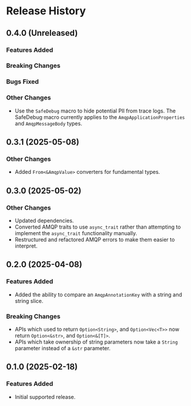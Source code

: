 # Release History

## 0.4.0 (Unreleased)

### Features Added

### Breaking Changes

### Bugs Fixed

### Other Changes

- Use the `SafeDebug` macro to hide potential PII from trace logs. The SafeDebug macro currently applies to the `AmqpApplicationProperties` and `AmqpMessageBody` types.

## 0.3.1 (2025-05-08)

### Other Changes

- Added `From<&AmqpValue>` converters for fundamental types.

## 0.3.0 (2025-05-02)

### Other Changes

- Updated dependencies.
- Converted AMQP traits to use `async_trait` rather than attempting to implement the `async_trait` functionality manually.
- Restructured and refactored AMQP errors to make them easier to interpret.

## 0.2.0 (2025-04-08)

### Features Added

- Added the ability to compare an `AmqpAnnotationKey` with a string and string slice.

### Breaking Changes

- APIs which used to return `Option<String>`, and `Option<Vec<T>>` now return `Option<&str>`, and `Option<&[T]>`.
- APIs which take ownership of string parameters now take a `String` parameter instead of a `&str` parameter.

## 0.1.0 (2025-02-18)

### Features Added

- Initial supported release.
